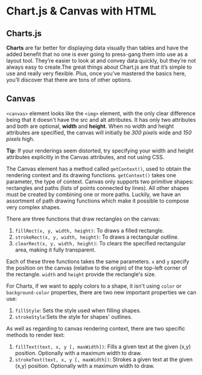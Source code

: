 # Chart.js & Canvas with HTML

## Charts.js

**Charts** are far better for displaying data visually than tables and have the added benefit that no one is ever going to press-gang them into use as a layout tool. They’re easier to look at and convey data quickly, but they’re not always easy to create.The great things about Chart.js are that it’s simple to use and really very flexible. Plus, once you’ve mastered the basics here, you’ll discover that there are tons of other options.

## Canvas

 `<canvas>` element looks like the `<img>` element, with the only clear difference being that it doesn't have the src and alt attributes. It has only two attributes and both are optional, **width** and **height**. When no width and height attributes are specified, the canvas will initially be *300 pixels* wide and *150 pixels* high.

 **Tip**: If your renderings seem distorted, try specifying your width and height attributes explicitly in the Canvas attributes, and not using CSS.

 The Canvas element has a method called `getContext()`, used to obtain the rendering context and its drawing functions. `getContext()` takes one parameter, the type of context. Canvas only supports two primitive shapes: rectangles and paths (lists of points connected by lines). All other shapes must be created by combining one or more paths. Luckily, we have an assortment of path drawing functions which make it possible to compose very complex shapes. 
 
 There are three functions that draw rectangles on the canvas:
 1. `fillRect(x, y, width, height)`: To draws a filled rectangle.
 2. `strokeRect(x, y, width, height)`: To draws a rectangular outline.
 3. `clearRect(x, y, width, height)`: To clears the specified rectangular area, making it fully transparent.
 
 Each of these three functions takes the same parameters. `x` and `y` specify the position on the canvas (relative to the origin) of the top-left corner of the rectangle. `width` and `height` provide the rectangle's size.

For Charts, if we want to apply colors to a shape, it isn't using `color` or `background-color` properties, there are two new important properties we can use:
1. `fillStyle`: Sets the style used when filling shapes.
2. `strokeStyle`:Sets the style for shapes' outlines.

As well as regarding to canvas rendering context, there are two specific methods to render text:
1. `fillText(text, x, y [, maxWidth])`: Fills a given text at the given (x,y) position. Optionally with a maximum width to draw.
2. `strokeText(text, x, y [, maxWidth])`: Strokes a given text at the given (x,y) position. Optionally with a maximum width to draw.